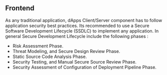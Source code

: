 ## Frontend

As any traditional application, dApps Client/Server component has to follow application security best practices.
Its recommended to use a Secure Software Development Lifecycle (SSDLC) to implement any application.
In general Secure Development Lifecycle include the following phases :

- Risk Assessment Phase.
- Threat Modeling, and Secure Design Review Phase.
- Static Source Code Analysis Phase.
- Security Testing, and Manual Secure Source Review Phase.
- Security Assessment of Configuration of Deployment Pipeline Phase.
